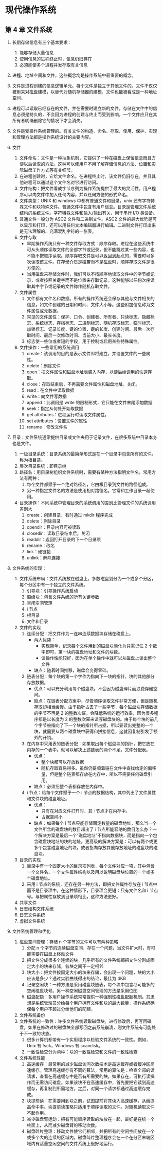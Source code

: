 # 现代操作系统

## 第 4 章 文件系统

1. 长期存储信息有三个基本要求：

    1. 能够存储大量信息
    2. 使用信息的进程终止时，信息仍旧存在
    3. 必须能使多个进程并发存取有关信息

2. 进程、地址空间和文件，这些概念均是操作系统中最重要的概念。

3. 文件是进程创建的信息逻辑单元。每个文件是独立于其他文件的。文件不仅仅被用来对磁盘建模，以替代对随机存储器的建模，文件也能被看成是一种地址空间。

4. 进程可以读取已经存在的文件，并在需要时建立新的文件。存储在文件中的信息必须是持久的，不会因为进程的创建与终止而受到影响。一个文件应只在其所有者明确删除它的情况下才会消失。

5. 文件是受操作系统管理的。有关文件的构造、命名、存取、使用、保护、实现和管理方法都是操作系统设计的主要内容。

6. 文件

    1. 文件命名：文件是一种抽象机制，它提供了一种在磁盘上保留信息而且方便以后读取的方法。这种可以使用户不用了解存储信息的方法、位置和实际磁盘工作方式等有关细节。
    2. 在进程创建时，它给文件命名。在进程终止时，该文件仍旧存在，并且其他进程可以通过这个文件名对它进行访问。
    3. 文件结构：把文件看成字节序列为操作系统提供了最大的灵活性。用户程序可以向文件中加入任何内容，并以任何方便的形式命名。
    4. 文件类型：UNIX 和 windows 中都有普通文件和目录，unix 还有字符特殊文件和块特殊文件。普通文件中包含有用户信息。目录是管理文件系统结构的系统文件。字符特殊文件和输入/输出有关，用于串行 I/O 类设备。
    5. 普通文件一般分为 ASC2 文件和二进制文件。ASC2 文件的最大优势是可以显示和打印，还可以用任何文本编辑器进行编辑。二进制文件打印出来是无法理解的、充满混乱字符的一张表。
    6. 文件存取
        - 早期操作系统只有一种文件存取方式：顺序存取。进程在这些系统中可从头顺序读取文件的全部字节或记录，但不能跳过某一些内容，也不能不按顺序读取。顺序存取文件是可以返回到起点的，需要时可多次读取该文件。在存储介质是磁带而不是磁盘时，顺序存取文件是很方便的。
        - 当用磁盘来存储文件时，我们可以不按顺序地读取文件中的字节或记录，或者按照关键字而不是位置来存取记录。这种能够以任何次序读取其中字节或记录的文件称作随机存取文件。
    7. 文件属性
        1. 文件都有文件名和数据。所有的操作系统还会保存其他与文件相关的信息，如文件创建的日期和时间、文件大小等。这些附加信息称为文件属性或元数据。
        2. 常见的文件属性：保护、口令、创建者、所有者、只读标志、隐藏标志、系统标志、存档标志、二进制标志、随机存取标志、临时标志、加锁标志、记录长度、键的位置、键的长度、创建时间、最后一次存取时间、最后一次修改时间、当前大小、最长长度。
        3. 标志使一些位或者短的字段，用于控制或启用某些特殊属性。
    8. 文件操作：一些常用的系统调用
        1. create：该调用的目的是表示文件即将建立，并设置文件的一些属性。
        2. delete：删除文件
        3. open：把文件属性和磁盘地址表装入内存，以便后续调用的快速存取。
        4. close：存取结束后，不再需要文件属性和磁盘地址，关闭。
        5. read：在文件中读取数据
        6. write：向文件写数据
        7. append：此调用是 write 的限制形式，它只能在文件末尾添加数据
        8. seek：指定从何处开始取数据
        9. get attributes：进程运行时读取文件属性。
        10. set attributes：设置文件的属性
        11. rename：修改文件名

7. 目录：文件系统通常提供目录或文件夹用于记录文件，在很多系统中目录本身也是文件。

    1. 一级目录系统：目录系统的最简单形式是在一个目录中包含所有的文件。称为根目录。
    2. 层次目录系统：即目录树
    3. 路径名：用目录树组织文件系统时，需要有某种方法指明文件名。常用方法有两种：
        1. 每个文件都赋予一个绝对路径名，它由根目录到文件的路径组成。
        2. 另一种指定文件名的方法是使用相对路径名。它常和工作目录一起使用。
    4. 目录操作：不同系统中管理目录的系统调用的差别比管理文件的系统调用差别大
        1. create：创建目录，有时通过 mkdir 程序完成
        2. delete：删除目录
        3. opendir：目录内容可被读取
        4. closedir：读取目录结束后，关闭
        5. readdir：返回打开目录的下一个目录项
        6. rename：改名
        7. link：硬链接
        8. unlink：解除连接

8. 文件系统的实现：

    1. 文件系统布局：文件系统放在磁盘上，多数磁盘划分为一个或多个分区，每个分区中有一个独立的文件系统。
        1. 引导块：引导操作系统启动
        2. 超级块：包含文件系统的所有关键参数
        3. 空闲空间管理
        4. i 节点
        5. 根目录
        6. 文件和目录
    2. 文件的实现
        1. 连续分配：把文件作为一连串连续数据块存储在磁盘上。
            - 两大优势：
                - 实现简单，记录每个文件用到的磁盘块简化为只需记住 2 个数字即可，第一块的磁盘地址和文件的块数。
                - 读操作性能较好，因为在单个操作中就可以从磁盘上读出整个文件
            - 缺点：随着时间推移，磁盘会变得零碎。
        2. 链表分配：每个块的第一个字作为指向下一块的指针，块的其他部分存放数据。
            - 优点：可以充分利用每个磁盘块，不会因为磁盘碎片而浪费存储空间。
            - 缺点：在链表分配方案中，尽管顺序读取文件非常方便，但是随机存取却相当缓慢。由于指针占去了一些字节，每个磁盘块存储数据的字节不再是 2 的整数次幂，会降低系统的运行效率，因为很多程序都是以长度为 2 的整数次幂来读写磁盘块的。由于每个块的前几个字节被指向了下一个块的指针所占据，所以要读出完整的一个块，就需要从两个磁盘块中获得和拼接信息，这就因复制引发了额外的开销。
        3. 在内存中采用表的链表分配：如果取出每个磁盘块的指针，把它放在内存的一个表中，就可以解决上述链表的两个不足。文件分配表。
            - 优点：
                - 整个块都可以存放数据
                - 随机存取容易得多。虽然仍要顺着链在文件中查找给定的偏移量，但是整个链表都存放在内存中，所以不需要任何磁盘引用。
            - 缺点：必须把整个表都存放在内存中。
        4. i 节点：给每个文件赋予一个 i 节点的数据结构，其中列出了文件属性和文件块的磁盘地址。
            - 优点：
                - 只有在对应文件打开时，其 i 节点才在内存中。
                - 占据空间小
            - 缺点：如果每个 i 节点只能存储固定数量的磁盘地址，那么当一个文件所含的磁盘块的数目超出了 i 节点所能容纳的数目怎么办？一个解决方案是最后一个“磁盘地址”不指向数据块，而是指向一个包含磁盘块地址的块的地址。更高级的解决方案是：可以有两个或更多个包含磁盘地址的块，或者指向存放其他存放地址的磁盘块的磁盘块。
    3. 目录的实现
        1. 目录中有一个固定大小的目录项列表，每个文件对应一项，其中包含一个文件名、一个文件属性结构以及用以说明磁盘块位置的一个或多个磁盘地址。
        2. 采用 i 节点的系统，还存在另一种方法，即把文件属性存放在 i 节点中而不是目录项中。在这种情形下，目录项会更短：只有文件名和 i 节点号。与把属性存放到目录项相比，这种方法更好。
    4. 共享文件
    5. 日志结构文件系统
    6. 日志文件系统
    7. 虚拟文件系统

9. 文件系统管理和优化
    1. 磁盘空间管理：存储 n 个字节的文件可以有两种策略
        1. 分配 n 个字节的连续磁盘空间，存在一个问题，当文件扩大时，有可能需要在磁盘上移动文件
        2. 把文件分成很多个连续的块，几乎所有的文件系统都把文件分割成固定大小的块来存储，各块之间不一定相邻
        3. 块大小：把文件按固定大小的块来存储，会出现一个问题，块的大小应该是多少？通过实验曲线得出的结论，最佳为 4KB
        4. 记录空闲块：一种方法是采用磁盘块链表，每个块中包含尽可能多的空闲磁盘块号。另一种空闲磁盘空间管理的方法是采用位图
        5. 磁盘配额：多用户操作系统常常提供一种强制性磁盘配额机制。其思想是系统管理员分给每个用户拥有文件和块的最大数量，操作系统确保每个用户不超过分给他们的配额。
    2. 文件系统备份
    3. 文件系统的一致性：许多文件系统读取磁盘块，进行修改后，再写回磁盘。如果在修改过的磁盘块全部写回之前系统崩溃，则文件系统有可能处于不一致的状态。
        1. 很多计算机都带有一个实用程序以检验文件系统的一致性。例如，Unix 有 fsck，Windows 有 scandisk。
        2. 一致性检查分为两种：块的一致性检查和文件的一致性检查
    4. 文件系统性能
        1. 高速缓存：最常用的减少磁盘访问次数技术是高速缓存或者缓冲区高速缓存。管理高速缓存有不同的算法，常用的算法是：检查全部的读请求，查看在高速缓存中是否有所需要的块。如果存在，可执行读操作而无需访问磁盘。如果该块不在高速缓存中，首先要把它读到高速缓存，再复制到所需地方。之后，对同一个请求都通过高速缓存完成。
        2. 块提前读：在需要用到块之前，试图提前将其读入高速缓存，从而提高命中率。块提前读策略只适用于顺序读取的文件。对随机读取文件不起作用。
        3. 减少磁盘臂运动：把有可能顺序读取的块放在一起，最好是在统一个柱面上，从而减少磁盘臂的移动次数。
        4. 磁盘碎片整理：移动文件使它们相邻，并把所有的空闲空间放在一个或多个大的连续的区域内。磁盘碎片整理程序会在一个在分区末端区域内有适量空闲空间的文件系统上很好地运行。

